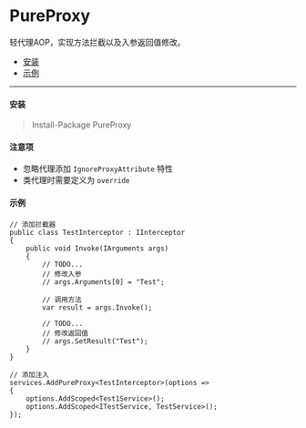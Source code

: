 # PureProxy
轻代理AOP，实现方法拦截以及入参返回值修改。

<!--TOC-->
- [安装](#安装)
- [示例](#示例)
<!--/TOC-->
---

#### 安装
> Install-Package PureProxy

#### 注意项
- 忽略代理添加 `IgnoreProxyAttribute` 特性
- 类代理时需要定义为 `override`

#### 示例

````
// 添加拦截器
public class TestInterceptor : IInterceptor
{
    public void Invoke(IArguments args)
    {
        // TODO...
        // 修改入参
        // args.Arguments[0] = "Test";

        // 调用方法
        var result = args.Invoke();

        // TODO...
        // 修改返回值
        // args.SetResult("Test");
    }
}

// 添加注入
services.AddPureProxy<TestInterceptor>(options =>
{
    options.AddScoped<Test1Service>();
    options.AddScoped<ITestService, TestService>();
});

````
